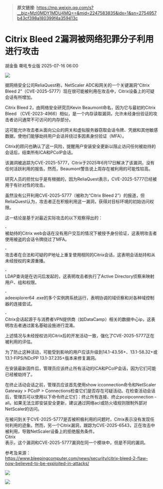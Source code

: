 > **原文链接**: https://mp.weixin.qq.com/s?__biz=MzI0MDY1MDU4MQ==&mid=2247583835&idx=1&sn=2754957b43cf398a180399f4a359413c

#  Citrix Bleed 2漏洞被网络犯罪分子利用进行攻击  
胡金鱼  嘶吼专业版   2025-07-16 06:00  
  
![](https://mmbiz.qpic.cn/mmbiz_gif/wpkib3J60o297rwgIksvLibPOwR24tqI8dGRUah80YoBLjTBJgws2n0ibdvfvv3CCm0MIOHTAgKicmOB4UHUJ1hH5g/640?wx_fmt=gif "")  
  
据网络安全公司ReliaQuest称，NetScaler ADC和网关的一个关键漏洞“Citrix Bleed 2”（CVE-2025-5777）现在很可能被利用在攻击中，Citrix设备上的可疑会话有所增加。  
  
Citrix Bleed 2，由网络安全研究员Kevin Beaumont命名，因为它与最初的Citrix Bleed （CVE-2023-4966）相似，是一个内存读取漏洞，允许未经身份验证的攻击者访问通常不可访问的内存部分。  
  
这可能允许攻击者从面向公众的网关和虚拟服务器窃取会话令牌、凭据和其他敏感数据，使他们能够劫持用户会话并绕过多因素身份验证（MFA）。  
  
Citrix的顾问也确认了这一风险，提醒用户安装安全更新以阻止访问任何被劫持的会话后，结束所有ICA和PCoIP会话。  
  
该漏洞被追踪为CVE-2025-5777，Citrix于2025年6月17日解决了该漏洞，没有任何活跃利用的报告。然而，Beaumont警告说上周存在被利用的可能性较高。  
  
研究人员的担忧似乎是有根据的，因为ReliaQuest表示，CVE-2025-5777已经被用于有针对性的攻击。  
  
虽然没有公开利用CVE-2025-5777（被称为“Citrix Bleed 2”）的报道，但ReliaQuest认为，攻击者正在积极利用这一漏洞，获得对目标环境的初始访问权限。  
  
这一结论是基于对最近实际攻击的以下观察得出的：  
  
**·**  
被劫持的Citrix web会话在没有用户交互的情况下被授予身份验证，这表明攻击者使用被盗的会话令牌绕过了MFA。  
  
**·**  
攻击者在合法和可疑的IP地址上重复使用相同的Citrix会话，这表明会话劫持和从未经授权的来源重播。  
  
**·**  
LDAP查询是在访问后发起的，这表明攻击者执行了Active Directory侦察来映射用户、组和权限。  
  
**·**  
adeexplorer64 .exe的多个实例跨系统运行，表明协调的域侦察和对各种域控制器的连接尝试。  
  
**·**  
Citrix会话起源于与消费者VPN提供商（如DataCamp）相关的数据中心ip，这表明攻击者通过匿名基础设施进行混淆。  
  
上述情况与未经授权访问Citrix后的开发活动一致，强化了CVE-2025-5777正在被利用的评估。  
  
为了防止这种活动，可能受到影响的用户应该升级到14.1-43.56+、13.1-58.32+或13.1-FIPS/NDcPP 13.1-37.235+版本来修复漏洞。  
  
在安装最新固件后，管理员应该终止所有活动的ICA和PCoIP会话，因为它们可能已经被劫持了。  
  
在终止活动会话之前，管理员应该首先使用show icconnection命令和NetScaler Gateway > PCoIP > Connections检查它们是否存在可疑活动。在检查活动会话后，管理员可以使用以下命令终止它们：终止所有连接、终止pcoipconnection -all。如果无法立即安装安全更新，建议通过网络acl或防火墙规则限制外部对NetScaler的访问。  
  
在被问到关于CVE-2025-5777是否被积极利用的问题时，Citrix表示没有发现任何利用的迹象。然而，另一个Citrix漏洞，跟踪为CVE-2025-6543，正在攻击中被利用，导致NetScaler设备上的拒绝服务条件。  
Citrix  
表示，这个漏洞和CVE-2025-5777漏洞在同一个模块中，但是不同的漏洞。  
  
参考及来源：  
https://www.bleepingcomputer.com/news/security/citrix-bleed-2-flaw-now-believed-to-be-exploited-in-attacks/  
  
![](https://mmbiz.qpic.cn/mmbiz_png/wpkib3J60o287jwk8LWD9icmgWlahS21WBibH0Iz3x2kLShrmHpicmyoLLZjhkG6s61yDMgXpJ74WhrDYlWupFxzKg/640?wx_fmt=png "")  
  
![](https://mmbiz.qpic.cn/sz_mmbiz_png/wpkib3J60o2icEjy5ZrpCcgr4BicXicPv08DSsrgibDcJQpvwkZoO4OqdIpJNhj6TO5xV0ic0AnVf7f2kcPnNevQlTtQ/640?wx_fmt=png "")  
  
  
